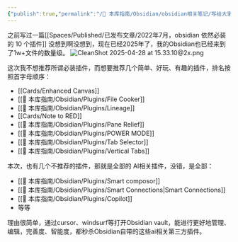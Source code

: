 ```yaml
---
{"publish":true,"permalink":"/🧰 本库指南/Obsidian/obsidian相关笔记/写给大家的2025 Obsidian插件推荐指南.md","created":"2025-04-23T14:10:57.183+08:00","modified":"2025-07-07T17:02:18.395+08:00","published":"2025-07-07T17:02:18.395+08:00","cssclasses":""}
---
```


之前写过一篇[[Spaces/Published/已发布文章/2022年7月，obsidian 依然必装的 10 个插件]]
没想到啊没想到，现在已经2025年了，我的Obsidian也已经来到了1w+文件的数量级。
![CleanShot 2025-04-28 at 15.33.10@2x.png](https://pub-pic.oldwinter.top/2025/04/77d97aea73159c78f1d71c7f8f1b61dc.png)

这次我不想推荐所谓必装插件，而想要推荐几个简单、好玩、有趣的插件，排名按照首字母顺序：

- [[Cards/Enhanced Canvas]]
- [[🧰 本库指南/Obsidian/Plugins/File Cooker]]
- [[🧰 本库指南/Obsidian/Plugins/Lineage]]
- [[Cards/Note to RED]]
- [[🧰 本库指南/Obsidian/Plugins/Pane Relief]]
- [[🧰 本库指南/Obsidian/Plugins/POWER MODE]]
- [[🧰 本库指南/Obsidian/Plugins/Tab Selector]]
- [[🧰 本库指南/Obsidian/Plugins/Vertical Tabs]]
  
本次，也有几个不推荐的插件，那就是全部的 AI相关插件，没错，是全部：
- [[🧰 本库指南/Obsidian/Plugins/Smart composor]]
- [[🧰 本库指南/Obsidian/Plugins/Smart Connections\|Smart Connections]]
- [[🧰 本库指南/Obsidian/Plugins/Copilot]]
- 等等

理由很简单，通过cursor、windsurf等打开Obsidian vault，能进行更好地管理、编辑，完善度、智能度，都秒杀Obsidian自带的这些ai相关第三方插件。
